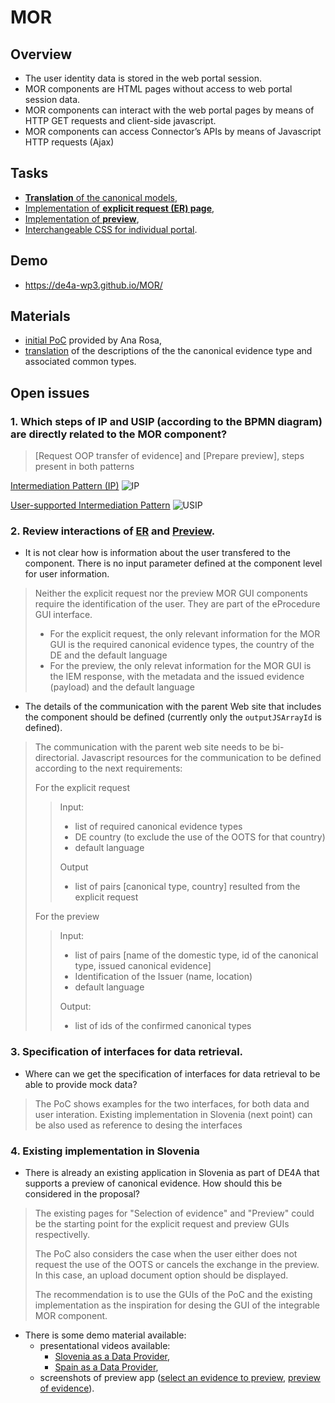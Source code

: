 # MOR

## Overview

- The user identity data is stored in the web portal session.
- MOR components are HTML pages without access to web portal session data.
- MOR components can interact with the web portal pages by means of HTTP GET requests and client-side javascript.
- MOR components can access Connector’s APIs by means of Javascript HTTP requests (Ajax)

## Tasks

- [**Translation** of the canonical models](/../../issues/1),
- [Implementation of **explicit request (ER) page**](/../../issues/2),
- [Implementation of **preview**](/../../issues/3),
- [Interchangeable CSS for individual portal](/../../issues/4).

## Demo

- https://de4a-wp3.github.io/MOR/

## Materials

- [initial PoC](material/PoC/initial) provided by Ana Rosa,
- [translation](material/translation) of the descriptions of the the canonical evidence type and associated common types.

## Open issues

### 1. Which steps of IP and USIP (according to the BPMN diagram) are directly related to the MOR component?
> [Request OOP transfer of evidence] and [Prepare preview], steps present in both patterns

[Intermediation Pattern (IP)](https://wiki.de4a.eu/index.php/Intermediation_Pattern) 
![IP](https://wiki.de4a.eu/images/2/29/Intermediation_process.jpg)

[User-supported Intermediation Pattern](https://wiki.de4a.eu/index.php/User-supported_Intermediation_Pattern)
![USIP](https://wiki.de4a.eu/images/8/88/User-supported_Intermediation_process.jpg)

### 2. Review interactions of [ER](/../../issues/2) and [Preview](/../../issues/3).

* It is not clear how is information about the user transfered to the component. There is no input parameter defined at the component level for user information.
> Neither the explicit request nor the preview MOR GUI components require the identification of the user. They are part of the eProcedure GUI interface.
> * For the explicit request, the only relevant information for the MOR GUI is the required canonical evidence types,  the country of the DE and the default language 
> * For the preview, the only relevat information for the MOR GUI is the IEM response, with the metadata and the issued evidence (payload) and the default language

* The details of the communication with the parent Web site that includes the component should be defined (currently only the `outputJSArrayId` is defined).
> The communication with the parent web site needs to be bi-directorial. Javascript resources for the communication to be defined according to the next requirements:
>
> For the explicit request
> > Input: 
> > - list of required canonical evidence types
> > - DE country (to exclude the use of the OOTS for that country)
> > - default language 
> > 
> > Output
> > - list of pairs [canonical type, country] resulted from the explicit request
> 
> For the preview
> > Input:
> > - list of pairs [name of the domestic type, id of the canonical type, issued canonical evidence]
> > - Identification of the Issuer (name, location)
> > - default language
> > 
> > Output:
> > - list of ids of the confirmed canonical types 

### 3. Specification of interfaces for data retrieval.

* Where can we get the specification of interfaces for data retrieval to be able to provide mock data?
> The PoC shows examples for the two interfaces, for both data and user interation. 
> Existing implementation in Slovenia (next point) can be also used as reference to desing the interfaces 

### 4. Existing implementation in Slovenia

* There is already an existing application in Slovenia as part of DE4A that supports a preview of canonical evidence. How should this be considered in the proposal?
> The existing pages for "Selection of evidence" and "Preview" could be the starting point for the explicit request and preview GUIs respectivelly.
> 
> The PoC also considers the case when the user either does not request the use of the OOTS or cancels the exchange in the preview. In this case, an upload document option should be displayed. 
> 
> The recommendation is to use the GUIs of the PoC and the existing implementation as the inspiration for desing the GUI of the integrable MOR component. 
* There is some demo material available: 
  * presentational videos available:
    * [Slovenia as a Data Provider](./material/SI-preview-app/final_es-de_si-do_compressed.mp4),
    * [Spain as a Data Provider](./material/SI-preview-app/SI-DE_ES-DO-2021-11-05.mp4),
  * screenshots of preview app ([select an evidence to preview](./material/SI-preview-app/si-previewapp-1.png), [preview of evidence](./material/SI-preview-app/si-previewapp-2.png)).
